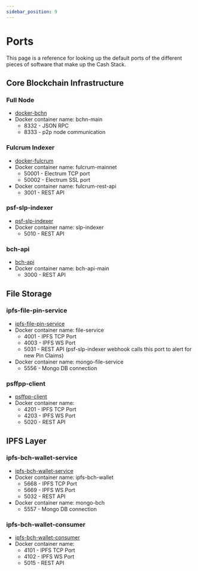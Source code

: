 ```yaml
---
sidebar_position: 9
---
```


# Ports

This page is a reference for looking up the default ports of the different pieces of software that make up the Cash Stack.

## Core Blockchain Infrastructure

### Full Node

- [docker-bchn](https://github.com/Permissionless-Software-Foundation/docker-bchn)
- Docker container name: bchn-main
  - 8332 - JSON RPC
  - 8333 - p2p node communication

### Fulcrum Indexer

- [docker-fulcrum](https://github.com/Permissionless-Software-Foundation/docker-fulcrum)
- Docker container name: fulcrum-mainnet
  - 50001 - Electrum TCP port
  - 50002 - Electrum SSL port
- Docker container name: fulcrum-rest-api
  - 3001 - REST API

### psf-slp-indexer

- [psf-slp-indexer](https://github.com/Permissionless-Software-Foundation/psf-slp-indexer)
- Docker container name: slp-indexer
  - 5010 - REST API

### bch-api

- [bch-api](https://github.com/Permissionless-Software-Foundation/bch-api)
- Docker container name: bch-api-main
  - 3000 - REST API

## File Storage

### ipfs-file-pin-service

- [ipfs-file-pin-service](https://github.com/Permissionless-Software-Foundation/ipfs-file-pin-service)
- Docker container name: file-service
  - 4001 - IPFS TCP Port
  - 4003 - IPFS WS Port
  - 5031 - REST API (psf-slp-indexer webhook calls this port to alert for new Pin Claims)
- Docker container name: mongo-file-service
  - 5556 - Mongo DB connection

### psffpp-client

- [psffpp-client](https://github.com/Permissionless-Software-Foundation/psffpp-client)
- Docker container name:
  - 4201 - IPFS TCP Port
  - 4203 - IPFS WS Port
  - 5020 - REST API

## IPFS Layer

### ipfs-bch-wallet-service

- [ipfs-bch-wallet-service](https://github.com/Permissionless-Software-Foundation/ipfs-bch-wallet-service)
- Docker container name: ipfs-bch-wallet
  - 5668 - IPFS TCP Port
  - 5669 - IPFS WS Port
  - 5032 - REST API
- Docker container name: mongo-bch
  - 5557 - Mongo DB connection

### ipfs-bch-wallet-consumer

- [ipfs-bch-wallet-consumer](https://github.com/Permissionless-Software-Foundation/ipfs-bch-wallet-consumer)
- Docker container name:
  - 4101 - IPFS TCP Port
  - 4102 - IPFS WS Port
  - 5015 - REST API
